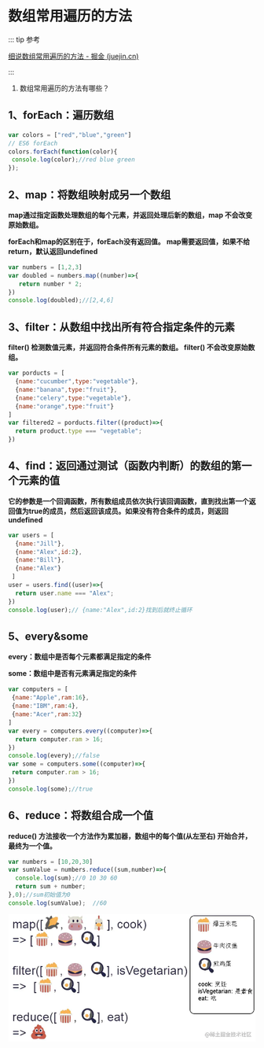 # 数组常用遍历的方法

::: tip 参考

[细说数组常用遍历的方法 - 掘金 (juejin.cn)](https://juejin.cn/post/6844903630558986253)

:::

1. 数组常用遍历的方法有哪些？

## 1、forEach：遍历数组

```js
var colors = ["red","blue","green"]
// ES6 forEach
colors.forEach(function(color){
 console.log(color);//red blue green
});
```

## 2、map：将数组映射成另一个数组

**map通过指定函数处理数组的每个元素，并返回处理后新的数组，map 不会改变原始数组。**

**forEach和map的区别在于，forEach没有返回值。** **map需要返回值，如果不给return，默认返回undefined**

```js
var numbers = [1,2,3]
var doubled = numbers.map((number)=>{
   return number * 2;
})
console.log(doubled);//[2,4,6]
```

## 3、filter：从数组中找出所有符合指定条件的元素

**filter() 检测数值元素，并返回符合条件所有元素的数组。 filter() 不会改变原始数组。**

```js
var porducts = [
  {name:"cucumber",type:"vegetable"},
  {name:"banana",type:"fruit"},
  {name:"celery",type:"vegetable"},
  {name:"orange",type:"fruit"}
]
var filtered2 = porducts.filter((product)=>{
  return product.type === "vegetable";
})
```

## 4、find：返回通过测试（函数内判断）的数组的第一个元素的值

**它的参数是一个回调函数，所有数组成员依次执行该回调函数，直到找出第一个返回值为true的成员，然后返回该成员。如果没有符合条件的成员，则返回undefined**

```js
var users = [
  {name:"Jill"},
  {name:"Alex",id:2},
  {name:"Bill"},
  {name:"Alex"}
 ]
user = users.find((user)=>{
  return user.name === "Alex";
})
console.log(user);// {name:"Alex",id:2}找到后就终止循环

```

## 5、every&some

**every：数组中是否每个元素都满足指定的条件**

**some：数组中是否有元素满足指定的条件**

```js
var computers = [
 {name:"Apple",ram:16},
 {name:"IBM",ram:4},
 {name:"Acer",ram:32}
]
var every = computers.every((computer)=>{
  return computer.ram > 16;
})
console.log(every);//false
var some = computers.some((computer)=>{
 return computer.ram > 16;
})
console.log(some);//true
```

## 6、reduce：将数组合成一个值

**reduce() 方法接收一个方法作为累加器，数组中的每个值(从左至右) 开始合并，最终为一个值。**

```js
var numbers = [10,20,30]
var sumValue = numbers.reduce((sum,number)=>{
  console.log(sum);//0 10 30 60
  return sum + number;
},0);//sum初始值为0
console.log(sumValue);	//60
```

<img src="/images/16be4eacfb7ee6aatplv-t2oaga2asx-zoom-in-crop-mark3024000.webp" alt="img" style="zoom:67%;" />
